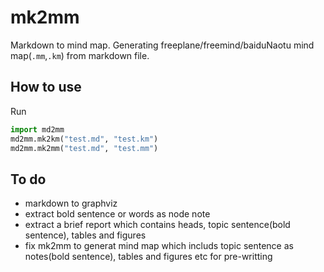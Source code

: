 # mk2mm
Markdown to mind map. Generating freeplane/freemind/baiduNaotu mind map(`.mm`,`.km`) from markdown file. 

## How to use
Run 
```python
import md2mm
md2mm.mk2km("test.md", "test.km")
md2mm.mk2mm("test.md", "test.mm")
```

## To do 

- markdown to graphviz
- extract bold sentence or words as  node note
- extract a brief report which contains heads, topic sentence(bold sentence), tables and figures
- fix mk2mm to generat mind map which includs topic sentence as notes(bold sentence), tables and figures etc for pre-writting
